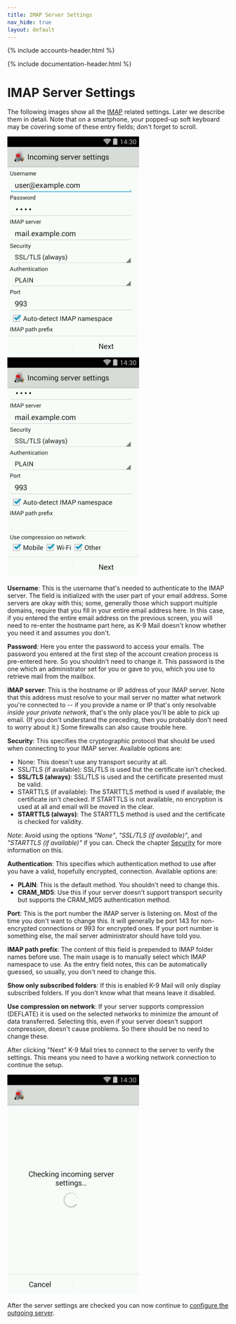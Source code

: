 ```yaml
---
title: IMAP Server Settings 
nav_hide: true 
layout: default
---
```


{% include accounts-header.html %}

{% include documentation-header.html %}

# IMAP Server Settings

The following images show all the [IMAP](/documentation/accounts/imap.html) related settings. 
Later we describe them in detail.  Note that on a smartphone, your popped-up soft keyboard may be 
covering some of these entry fields; don't forget to scroll.

![Incoming server settings (part 1)](/assets/img/account_setup_step3_imap_incoming_server_1.png)
&nbsp;
![Incoming server settings (part 2)](/assets/img/account_setup_step3_imap_incoming_server_2.png)

**Username**: This is the username that's needed to authenticate to the IMAP server. The field is initialized with the user part of your email address. Some servers are okay with this; some, generally those which support multiple domains, require that you fill in your entire email address here. In this case, if you entered the entire email address on the previous screen, you will need to re-enter the hostname part here, as K-9 Mail doesn't know whether you need it and assumes you don't.

**Password**: Here you enter the password to access your emails. The password you entered at the first step of the account creation process is pre-entered here. So you shouldn't need to change it. This password is the one which an administrator set for you or gave to you, which you use to retrieve mail from the mailbox.

**IMAP server**: This is the hostname or IP address of your IMAP server. Note that this address must resolve to your mail server no matter what network you're connected to -- if you provide a name or IP that's only resolvable *inside your private network*, that's the only place you'll be able to pick up email. (If you don't understand the preceding, then you probably don't need to worry about it.) Some firewalls can also cause trouble here.

**Security**: This specifies the cryptographic protocol that should be used when connecting to your IMAP server. Available options are:

* None: This doesn't use any transport security at all.
* SSL/TLS (if available): SSL/TLS is used but the certificate isn't checked.
* **SSL/TLS (always)**: SSL/TLS is used and the certificate presented must be valid.
* STARTTLS (if available): The STARTTLS method is used if available; the certificate isn't checked. If STARTTLS is not available, no encryption is used at all and email will be moved in the clear.
* **STARTTLS (always)**: The STARTTLS method is used and the certificate is checked for validity.

*Note*: Avoid using the options *"None"*, *"SSL/TLS (if available)"*, and *"STARTTLS (if available)"* if you can. Check the chapter [Security](Manual-Security) for more information on this.

**Authentication**: This specifies which authentication method to use after you have a valid, hopefully encrypted, connection. Available options are:

* **PLAIN**: This is the default method. You shouldn't need to change this.
* **CRAM_MD5**: Use this if your server doesn't support transport security but supports the CRAM_MD5 authentication method.

**Port**: This is the port number the IMAP server is listening on. Most of the time you don't want to change this. It will generally be port 143 for non-encrypted connections or 993 for encrypted ones. If your port number is something else, the mail server administrator should have told you.

**IMAP path prefix**: The content of this field is prepended to IMAP folder names before use. The main usage is to manually select which IMAP namespace to use. As the entry field notes, this can be automatically guessed, so usually, you don't need to change this.

**Show only subscribed folders**: If this is enabled K-9 Mail will only display subscribed folders. If you don't know what that means leave it disabled.

**Use compression on network**: If your server supports compression (DEFLATE) it is used on the selected networks to minimize the amount of data transferred. Selecting this, even if your server doesn't support compression, doesn't cause problems. So there should be no need to change these.

After clicking "Next" K-9 Mail tries to connect to the server to verify the settings. This means you need to have a working network connection to continue the setup.

![Checking incoming server settings](/assets/img/account_setup_step3.5_imap_checking_incoming_server_settings.png)

After the server settings are checked you can now continue to [configure the outgoing server](/documentation/accounts/add.html#outgoing-server).
